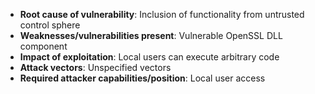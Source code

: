- **Root cause of vulnerability**: Inclusion of functionality from untrusted control sphere
- **Weaknesses/vulnerabilities present**: Vulnerable OpenSSL DLL component
- **Impact of exploitation**: Local users can execute arbitrary code
- **Attack vectors**: Unspecified vectors
- **Required attacker capabilities/position**: Local user access
